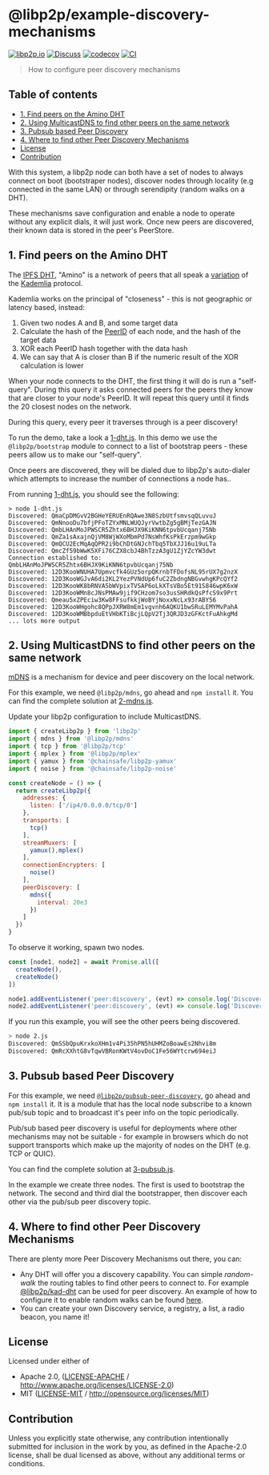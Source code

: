 # @libp2p/example-discovery-mechanisms <!-- omit in toc -->

[![libp2p.io](https://img.shields.io/badge/project-libp2p-yellow.svg?style=flat-square)](http://libp2p.io/)
[![Discuss](https://img.shields.io/discourse/https/discuss.libp2p.io/posts.svg?style=flat-square)](https://discuss.libp2p.io)
[![codecov](https://img.shields.io/codecov/c/github/libp2p/js-libp2p-examples.svg?style=flat-square)](https://codecov.io/gh/libp2p/js-libp2p-examples)
[![CI](https://img.shields.io/github/actions/workflow/status/libp2p/js-libp2p-examples/ci.yml?branch=main\&style=flat-square)](https://github.com/libp2p/js-libp2p-examples/actions/workflows/ci.yml?query=branch%3Amain)

> How to configure peer discovery mechanisms

## Table of contents <!-- omit in toc -->

- [1. Find peers on the Amino DHT](#1-find-peers-on-the-amino-dht)
- [2. Using MulticastDNS to find other peers on the same network](#2-using-multicastdns-to-find-other-peers-on-the-same-network)
- [3. Pubsub based Peer Discovery](#3-pubsub-based-peer-discovery)
- [4. Where to find other Peer Discovery Mechanisms](#4-where-to-find-other-peer-discovery-mechanisms)
- [License](#license)
- [Contribution](#contribution)

With this system, a libp2p node can both have a set of nodes to always connect on boot (bootstraper nodes), discover nodes through locality (e.g connected in the same LAN) or through serendipity (random walks on a DHT).

These mechanisms save configuration and enable a node to operate without any explicit dials, it will just work. Once new peers are discovered, their known data is stored in the peer's PeerStore.

## 1. Find peers on the Amino DHT

The [IPFS DHT](https://blog.ipfs.tech/2023-09-amino-refactoring/), "Amino" is a network of peers that all speak a [variation](https://github.com/libp2p/specs/blob/master/kad-dht/README.md) of the [Kademlia](https://en.wikipedia.org/wiki/Kademlia) protocol.

Kademlia works on the principal of "closeness" - this is not geographic or latency based, instead:

1. Given two nodes A and B, and some target data
2. Calculate the hash of the [PeerID](https://docs.libp2p.io/concepts/fundamentals/peers/#peer-id) of each node, and the hash of the target data
3. XOR each PeerID hash together with the data hash
4. We can say that A is closer than B if the numeric result of the XOR calculation is lower

When your node connects to the DHT, the first thing it will do is run a "self-query". During this query it asks connected peers for the peers they know that are closer to your node's PeerID.  It will repeat this query until it finds the 20 closest nodes on the network.

During this query, every peer it traverses through is a peer discovery!

To run the demo, take a look a [1-dht.js](./1-dht.js). In this demo we use the `@libp2p/bootstrap` module to connect to a list of bootstrap peers - these peers allow us to make our "self-query".

Once peers are discovered, they will be dialed due to libp2p's auto-dialer which attempts to increase the number of connections a node has..

From running [1-dht.js](./1-dht.js), you should see the following:

```console
> node 1-dht.js
Discovered: QmaCpDMGvV2BGHeYERUEnRQAwe3N8SzbUtfsmvsqQLuvuJ
Discovered: QmNnooDu7bfjPFoTZYxMNLWUQJyrVwtbZg5gBMjTezGAJN
Discovered: QmbLHAnMoJPWSCR5Zhtx6BHJX9KiKNN6tpvbUcqanj75Nb
Discovered: QmZa1sAxajnQjVM8WjWXoMbmPd7NsWhfKsPkErzpm9wGkp
Discovered: QmQCU2EcMqAqQPR2i9bChDtGNJchTbq5TbXJJ16u19uLTa
Discovered: QmcZf59bWwK5XFi76CZX8cbJ4BhTzzA3gU1ZjYZcYW3dwt
Connection established to: QmbLHAnMoJPWSCR5Zhtx6BHJX9KiKNN6tpvbUcqanj75Nb
Discovered: 12D3KooWNUHA7Upmvcfk4GUz5orpQKrnbTFDofsNL95rUX7g2nzX
Discovered: 12D3KooWGJvA6di2KL2YezPVNdUp6fuC2ZbdngNBGvwhgKPcQYf2
Discovered: 12D3KooWK8bRNVA5bWVpixTVSAP6oLkXTsVBo5Et91S846wpK6xW
Discovered: 12D3KooWMn8cJNsPMAw9jif9CHzom7so3usSHRdkQsPfcS9x9Prt
Discovered: Qmeau5xZPEciw3Kw8FFsufkkjWoBYjNoxxNcLx93rABY56
Discovered: 12D3KooWHgohc8QPpJXRW8mEm1vgvnh6AQKU1bwSRuLEMYMvPahA
Discovered: 12D3KooWMBbpduEtVHbKTiBcjLQpV2Tj3QRJD3zGFKctFuAhkgMd
... lots more output
```

## 2. Using MulticastDNS to find other peers on the same network

[mDNS](https://en.wikipedia.org/wiki/Multicast_DNS) is a mechanism for device and peer discovery on the local network.

For this example, we need `@libp2p/mdns`, go ahead and `npm install` it. You can find the complete solution at [2-mdns.js](./2-mdns.js).

Update your libp2p configuration to include MulticastDNS.

```JavaScript
import { createLibp2p } from 'libp2p'
import { mdns } from '@libp2p/mdns'
import { tcp } from '@libp2p/tcp'
import { mplex } from '@libp2p/mplex'
import { yamux } from '@chainsafe/libp2p-yamux'
import { noise } from '@chainsafe/libp2p-noise'

const createNode = () => {
  return createLibp2p({
    addresses: {
      listen: ['/ip4/0.0.0.0/tcp/0']
    },
    transports: [
      tcp()
    ],
    streamMuxers: [
      yamux(),mplex()
    ],
    connectionEncrypters: [
      noise()
    ],
    peerDiscovery: [
      mdns({
        interval: 20e3
      })
    ]
  })
}
```

To observe it working, spawn two nodes.

```JavaScript
const [node1, node2] = await Promise.all([
  createNode(),
  createNode()
])

node1.addEventListener('peer:discovery', (evt) => console.log('Discovered:', evt.detail.id.toString()))
node2.addEventListener('peer:discovery', (evt) => console.log('Discovered:', evt.detail.id.toString()))
```

If you run this example, you will see the other peers being discovered.

```bash
> node 2.js
Discovered: QmSSbQpuKrxkoXHm1v4Pi35hPN5hUHMZoBoawEs2Nhvi8m
Discovered: QmRcXXhtG8vTqwVBRonKWtV4ovDoC1Fe56WYtcrw694eiJ
```

## 3. Pubsub based Peer Discovery

For this example, we need [`@libp2p/pubsub-peer-discovery`](https://github.com/libp2p/js-libp2p-pubsub-peer-discovery/), go ahead and `npm install` it. It is a module that has the local node subscribe to a known pub/sub topic and to broadcast it's peer info on the topic periodically.

Pub/sub based peer discovery is useful for deployments where other mechanisms may not be suitable - for example in browsers which do not support transports which make up the majority of nodes on the DHT (e.g. TCP or QUIC).

You can find the complete solution at [3-pubsub.js](./3-pubsub.js).

In the example we create three nodes.  The first is used to bootstrap the network.  The second and third dial the bootstrapper, then discover each other via the pub/sub peer discovery topic.

## 4. Where to find other Peer Discovery Mechanisms

There are plenty more Peer Discovery Mechanisms out there, you can:

- Any DHT will offer you a discovery capability. You can simple *random-walk* the routing tables to find other peers to connect to. For example [@libp2p/kad-dht](https://github.com/libp2p/js-libp2p/tree/master/packages/kad-dht) can be used for peer discovery. An example of how to configure it to enable random walks can be found [here](https://github.com/libp2p/js-libp2p/blob/v0.28.4/doc/CONFIGURATION.md#customizing-dht).
- You can create your own Discovery service, a registry, a list, a radio beacon, you name it!

## License

Licensed under either of

- Apache 2.0, ([LICENSE-APACHE](LICENSE-APACHE) / <http://www.apache.org/licenses/LICENSE-2.0>)
- MIT ([LICENSE-MIT](LICENSE-MIT) / <http://opensource.org/licenses/MIT>)

## Contribution

Unless you explicitly state otherwise, any contribution intentionally submitted for inclusion in the work by you, as defined in the Apache-2.0 license, shall be dual licensed as above, without any additional terms or conditions.
